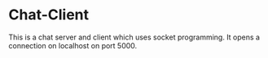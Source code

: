 # Chat-Client
This is a chat server and client which uses socket programming. It opens a connection on localhost on port 5000. 

